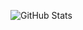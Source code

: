 ![GitHub Stats](https://github-readme-stats.vercel.app/api/top-langs/?username=tphathuin1802&theme=dark&show_icons=true&hide_border=true&layout=compact)
